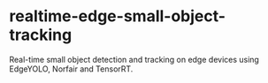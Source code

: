 # realtime-edge-small-object-tracking
Real-time small object detection and tracking on edge devices using EdgeYOLO, Norfair and TensorRT.
